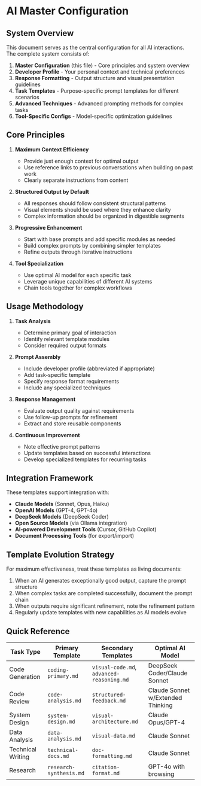 # AI Master Configuration

## System Overview

This document serves as the central configuration for all AI interactions. The complete system consists of:

1. **Master Configuration** (this file) - Core principles and system overview
2. **Developer Profile** - Your personal context and technical preferences
3. **Response Formatting** - Output structure and visual presentation guidelines
4. **Task Templates** - Purpose-specific prompt templates for different scenarios
5. **Advanced Techniques** - Advanced prompting methods for complex tasks
6. **Tool-Specific Configs** - Model-specific optimization guidelines

## Core Principles

1. **Maximum Context Efficiency**
   - Provide just enough context for optimal output
   - Use reference links to previous conversations when building on past work
   - Clearly separate instructions from content

2. **Structured Output by Default**
   - All responses should follow consistent structural patterns
   - Visual elements should be used where they enhance clarity
   - Complex information should be organized in digestible segments

3. **Progressive Enhancement**
   - Start with base prompts and add specific modules as needed
   - Build complex prompts by combining simpler templates
   - Refine outputs through iterative instructions

4. **Tool Specialization**
   - Use optimal AI model for each specific task
   - Leverage unique capabilities of different AI systems
   - Chain tools together for complex workflows

## Usage Methodology

1. **Task Analysis**
   - Determine primary goal of interaction
   - Identify relevant template modules
   - Consider required output formats

2. **Prompt Assembly**
   - Include developer profile (abbreviated if appropriate)
   - Add task-specific template
   - Specify response format requirements
   - Include any specialized techniques

3. **Response Management**
   - Evaluate output quality against requirements
   - Use follow-up prompts for refinement
   - Extract and store reusable components

4. **Continuous Improvement**
   - Note effective prompt patterns
   - Update templates based on successful interactions
   - Develop specialized templates for recurring tasks

## Integration Framework

These templates support integration with:

- **Claude Models** (Sonnet, Opus, Haiku)
- **OpenAI Models** (GPT-4, GPT-4o)
- **DeepSeek Models** (DeepSeek Coder)
- **Open Source Models** (via Ollama integration)
- **AI-powered Development Tools** (Cursor, GitHub Copilot)
- **Document Processing Tools** (for export/import)

## Template Evolution Strategy

For maximum effectiveness, treat these templates as living documents:

1. When an AI generates exceptionally good output, capture the prompt structure
2. When complex tasks are completed successfully, document the prompt chain
3. When outputs require significant refinement, note the refinement pattern
4. Regularly update templates with new capabilities as AI models evolve

## Quick Reference

| Task Type | Primary Template | Secondary Templates | Optimal AI Model |
|-----------|------------------|---------------------|------------------|
| Code Generation | `coding-primary.md` | `visual-code.md`, `advanced-reasoning.md` | DeepSeek Coder/Claude Sonnet |
| Code Review | `code-analysis.md` | `structured-feedback.md` | Claude Sonnet w/Extended Thinking |
| System Design | `system-design.md` | `visual-architecture.md` | Claude Opus/GPT-4 |
| Data Analysis | `data-analysis.md` | `visual-data.md` | Claude Sonnet |
| Technical Writing | `technical-docs.md` | `doc-formatting.md` | Claude Sonnet |
| Research | `research-synthesis.md` | `citation-format.md` | GPT-4o with browsing |
